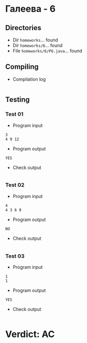 # Галеева - 6
## Directories
- Dir `homeworks`... found
- Dir `homeworks/6`... found
- File `homeworks/6/P6.java`... found
## Compiling
- Compilation log
```
```
## Testing
### Test 01
- Program input
```
3
4 9 12
```
- Program output
```
YES
```
- Check output
```
```
### Test 02
- Program input
```
4
4 3 6 9
```
- Program output
```
NO
```
- Check output
```
```
### Test 03
- Program input
```
1
1
```
- Program output
```
YES
```
- Check output
```
```
# Verdict: AC
